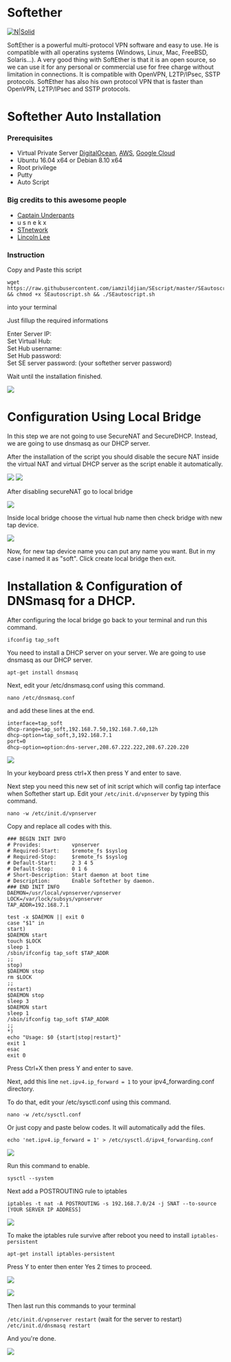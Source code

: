 # Softether

[![N|Solid](https://www.softether.org/@api/deki/files/5/=selogo.jpg)](https://www.softether.org/)


SoftEther is a powerful multi-protocol VPN software and easy to use. He is compatible with all operatins systems (Windows, Linux, Mac, FreeBSD, Solaris...). A very good thing with SoftEther is that it is an open source, so we can use it for any personal or commercial use for free charge without limitation in connections. It is compatible with OpenVPN, L2TP/IPsec, SSTP protocols. SoftEther has also his own protocol VPN that is faster than OpenVPN, L2TP/IPsec and SSTP protocols.
# Softether Auto Installation


### Prerequisites
- Virtual Private Server [DigitalOcean](http://digitalocean.com), [AWS](https://aws.amazon.com), [Google Cloud](https://cloud.google.com/)
- Ubuntu 16.04 x64 or Debian 8.10 x64
- Root privilege
- Putty
- Auto Script


### Big credits to this awesome people
-  [Captain Underpants](https://www.phcorner.net/members/755578/)
- u s n e k x
- [STnetwork](https://github.com/STnetwork)
- [Lincoln Lee](https://github.com/linc01n)


### Instruction
Copy and Paste this script <pre lang="no-highlight">```wget https://raw.githubusercontent.com/iamzildjian/SEscript/master/SEautoscript.sh && chmod +x SEautoscript.sh && ./SEautoscript.sh```</pre>into your terminal

Just fillup the required informations

Enter Server IP:<br />
Set Virtual Hub:<br />
Set Hub username:<br />
Set Hub password:<br />
Set SE server password: (your softether server password)

Wait until the installation finished.

![](https://i.imgur.com/l7C2Ues.png)

# Configuration Using Local Bridge

In this step we are not going to use SecureNAT and SecureDHCP. Instead, we are going to use dnsmasq as our DHCP server.


After the installation of the script you should disable the secure NAT inside the virtual NAT and virtual DHCP server as the script enable it automatically.


![](https://i.imgur.com/0Hj9XoK.png)
![](https://i.imgur.com/aIIMRhJ.png)


After disabling secureNAT go to local bridge


![](https://i.imgur.com/NZDAXKO.png)


Inside local bridge choose the virtual hub name then check bridge with new tap device. 


![](https://i.imgur.com/T8qIqQ4.png)


Now, for new tap device name you can put any name you want. But in my case i named it as "soft". 
Click create local bridge then exit. 


# Installation & Configuration of DNSmasq for a DHCP.


After configuring the local bridge go back to your terminal and run this command.

```ifconfig tap_soft```


You need to install a DHCP server on your server. We are going to use dnsmasq as our DHCP server.

```apt-get install dnsmasq```


Next, edit your /etc/dnsmasq.conf using this command. 

```nano /etc/dnsmasq.conf```

and add these lines at the end.
```
interface=tap_soft
dhcp-range=tap_soft,192.168.7.50,192.168.7.60,12h
dhcp-option=tap_soft,3,192.168.7.1
port=0 
dhcp-option=option:dns-server,208.67.222.222,208.67.220.220
```

![](https://i.imgur.com/sEoQKCt.png)


In your keyboard press ctrl+X then press Y and enter to save.


Next step you need this new set of init script which will config tap interface when Softether start up.
Edit your ```/etc/init.d/vpnserver``` by typing this command.

```nano -w /etc/init.d/vpnserver```


Copy and replace all codes with this.

```#!/bin/sh
### BEGIN INIT INFO
# Provides:          vpnserver
# Required-Start:    $remote_fs $syslog
# Required-Stop:     $remote_fs $syslog
# Default-Start:     2 3 4 5
# Default-Stop:      0 1 6
# Short-Description: Start daemon at boot time
# Description:       Enable Softether by daemon.
### END INIT INFO
DAEMON=/usr/local/vpnserver/vpnserver
LOCK=/var/lock/subsys/vpnserver
TAP_ADDR=192.168.7.1

test -x $DAEMON || exit 0
case "$1" in
start)
$DAEMON start
touch $LOCK
sleep 1
/sbin/ifconfig tap_soft $TAP_ADDR
;;
stop)
$DAEMON stop
rm $LOCK
;;
restart)
$DAEMON stop
sleep 3
$DAEMON start
sleep 1
/sbin/ifconfig tap_soft $TAP_ADDR
;;
*)
echo "Usage: $0 {start|stop|restart}"
exit 1
esac
exit 0
```
Press Ctrl+X then press Y and enter to save.


Next, add this line ```net.ipv4.ip_forward = 1``` to your ipv4_forwarding.conf directory.


To do that, edit your /etc/sysctl.conf using this command.

```nano -w /etc/sysctl.conf```


Or just copy and paste below codes. It will automatically add the files.

```echo 'net.ipv4.ip_forward = 1' > /etc/sysctl.d/ipv4_forwarding.conf```


![](https://i.imgur.com/RF3SPwu.png)

Run this command to enable.

```sysctl --system```


Next add a POSTROUTING rule to iptables

```iptables -t nat -A POSTROUTING -s 192.168.7.0/24 -j SNAT --to-source [YOUR SERVER IP ADDRESS]```


![](https://i.imgur.com/fuLKeAT.png)

To make the iptables rule survive after reboot you need to install ```iptables-persistent```

```apt-get install iptables-persistent```


Press Y to enter then enter Yes 2 times to proceed.


![](https://i.imgur.com/RB8rcYR.png)

![](https://i.imgur.com/LJ6iiNx.png)


Then last run this commands to your terminal

```/etc/init.d/vpnserver restart``` (wait for the server to restart) <br>
```/etc/init.d/dnsmasq restart```


And you're done.


![](https://i.imgur.com/on1XcuP.png)
